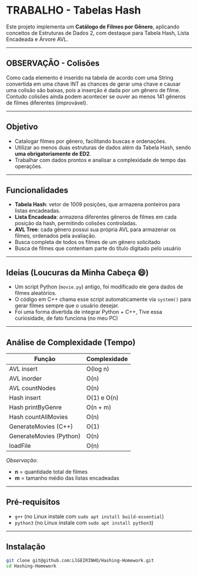 # TRABALHO - Tabelas Hash

Este projeto implementa um **Catálogo de Filmes por Gênero**, aplicando conceitos de Estruturas de Dados 2, com destaque para Tabela Hash, Lista Encadeada e Árvore AVL.

---

## OBSERVAÇÃO - Colisões

Como cada elemento é inserido na tabela de acordo com uma String convertida em uma chave INT as chances de gerar uma chave e causar uma colisão são baixas, pois a inserção é dada por um gênero de filme. Contudo colisões ainda podem acontecer se ouver ao menos 141 gêneros de filmes diferentes (improvável).

---

## Objetivo

- Catalogar filmes por gênero, facilitando buscas e ordenações.  
- Utilizar ao menos duas estruturas de dados além da Tabela Hash, sendo **uma obrigatoriamente de ED2**.  
- Trabalhar com dados prontos e analisar a complexidade de tempo das operações.  

---

## Funcionalidades

- **Tabela Hash**: vetor de 1009 posições, que armazena ponteiros para listas encadeadas.  
- **Lista Encadeada**: armazena diferentes gêneros de filmes em cada posição da hash, permitindo colisões controladas.  
- **AVL Tree**: cada gênero possui sua própria AVL para armazenar os filmes, ordenados pela avaliação.  
- Busca completa de todos os filmes de um gênero solicitado  
- Busca de filmes que contenham parte do título digitado pelo usuário

---

## Ideias (Loucuras da Minha Cabeça 😄)

- Um script Python (`movie.py`) antigo, foi modificado ele gera dados de filmes aleatórios.
- O código em C++ chama esse script automaticamente via `system()` para gerar filmes sempre que o usuário desejar.
- Foi uma forma divertida de integrar Python + C++, Tive essa curiosidade, de fato funciona (no meu PC)

---

## Análise de Complexidade (Tempo)

| Função                  | Complexidade  |
|-------------------------|---------------|
| AVL insert              | O(log n)      |
| AVL inorder             | O(n)          |
| AVL countNodes          | O(n)          |
| Hash insert             | O(1) e O(n)|
| Hash printByGenre       | O(n + m)      |
| Hash countAllMovies     | O(n)          |
| GenerateMovies (C++)    | O(1)          |
| GenerateMovies (Python) | O(n)          |
| loadFile                | O(n)          |

*Observação*:  
- **n** = quantidade total de filmes  
- **m** = tamanho médio das listas encadeadas

---

## Pré-requisitos

- `g++` (no Linux instale com `sudo apt install build-essential`)
- `python3` (no Linux instale com `sudo apt install python3`)

---

## Instalação

```bash
git clone git@github.com:LlGEIRINHO/Hashing-Homework.git
cd Hashing-Homework
